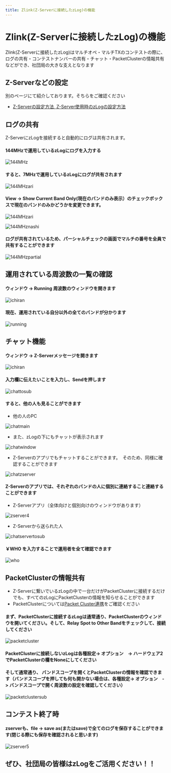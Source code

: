 ```yaml
---
title: Zlink(Z-Serverに接続したzLog)の機能
---
```


# Zlink(Z-Serverに接続したzLog)の機能

Zlink(Z-Serverに接続したzLog)はマルチオペ・マルチTXのコンテストの際に、ログの共有・コンテストナンバーの共有・チャット・PacketClusterの情報共有などができ、社団局の大きな支えとなります
## Z-Serverなどの設定
別のページにて紹介しております。そちらをご確認ください
- [Z-Serverの設定方法, Z-Server使用時のzLogの設定方法](server_setup.md)

## ログの共有

Z-ServerにzLogを接続すると自動的にログは共有されます。
#### 144MHzで運用しているzLogにログを入力する

![144MHz](https://user-images.githubusercontent.com/58735989/195654467-97c1f64d-0230-4c8c-8f27-c6ffdb69ca32.png)

#### すると、7MHzで運用しているzLogにログが共有されます

![144MHzari](https://user-images.githubusercontent.com/58735989/195654554-d2476942-133b-4c78-acaf-4e32cb2b0d1c.png)

#### View -> Show Current Band Only(現在のバンドのみ表示）のチェックボックスで現在のバンドのみかどうかを変更できます。

![144MHzari](https://user-images.githubusercontent.com/58735989/195654596-c9045c66-634d-4b61-b5c3-8a49a6c9026b.png)

![144MHznashi](https://user-images.githubusercontent.com/58735989/195654654-e04231d9-85e1-4842-8ce1-19d74890186c.png)

#### ログが共有されているため、パーシャルチェックの画面でマルチの番号を全員で共有することができます

![144MHzpartial](https://user-images.githubusercontent.com/58735989/195654727-ad58d9d2-317b-4cfb-bf22-a731c5ae05c5.png)

## 運用されている周波数の一覧の確認

#### ウィンドウ -> Running 周波数のウィンドウを開きます

![ichiran](https://user-images.githubusercontent.com/58735989/195654833-48951cb4-455a-4abe-b1dc-be4254a1d84d.png)

#### 現在、運用されている自分以外の全てのバンドが分かります

![running](https://user-images.githubusercontent.com/58735989/195654893-6654d910-fe4c-4dbb-a4fd-672436a23743.png)

## チャット機能

#### ウィンドウ -> Z-Serverメッセージを開きます

![ichiran](https://user-images.githubusercontent.com/58735989/195654969-76fb35aa-ab2a-4c83-bf7b-5ed62a512b2d.png)

#### 入力欄に伝えたいことを入力し、Sendを押します

![chattosub](https://user-images.githubusercontent.com/58735989/195655043-5a24fb6e-a817-40fc-8b87-2697dad60d55.png)

#### すると、他の人も見ることができます
- 他の人のPC

![chatmain](https://user-images.githubusercontent.com/58735989/195655098-814a413a-2ee1-471b-9a12-d6b449e8c383.png)

- また、zLogの下にもチャットが表示されます

![chatwindow](https://user-images.githubusercontent.com/58735989/195655144-b232e8de-6208-4b0a-90a9-e55354e2000e.png)
  
- Z-Serverのアプリでもチャットすることができます。　そのため、同様に確認することができます

![chatzserver](https://user-images.githubusercontent.com/58735989/195655211-de6bba6a-b8f5-4a47-8d3c-a83056106a0b.png)

#### Z-Serverのアプリでは、それぞれのバンドの人に個別に連絡すること連絡することができます
- Z-Serverアプリ（全体向けと個別向けのウィンドウがあります）

![zserver4](https://user-images.githubusercontent.com/58735989/195655403-76c6ff0c-0298-499e-9a55-af6d86d60c7b.png)

- Z-Serverから送られた人

![chatservertosub](https://user-images.githubusercontent.com/58735989/195655659-c49be216-ea80-4fa9-b8fa-550b94eed7e9.png)

#### ￥WHO を入力することで運用者を全て確認できます

![who](https://user-images.githubusercontent.com/58735989/195655728-51053c9e-4887-48dd-a103-ea52b9f98e80.png)

## PacketClusterの情報共有
- Z-Serverに繋いでいるzLogの中で一台だけがPacketClusterに接続するだけでも、すべてのzLogにPacketClusterの情報を知らせることができます
- PacketClusterについては[Packet Cluster連携](Packet-Cluster%E9%80%A3%E6%90%BA)をご確認ください

#### まず、PacketClusterに接続するzLogは通常通り、PacketClusterのウィンドウを開いてください。そして、Relay Spot to Other Bandをチェックして、接続してください

![packetcluster](https://user-images.githubusercontent.com/58735989/195655789-5ed8967a-8d17-4539-b5b2-15312b8be114.png)

#### PacketClusterに接続しないzLogは各種設定-> オプション　-> ハードウェア2でPacketClusterの欄をNoneにしてください
#### そして通常通り、 バンドスコープを開くとPacketClusterの情報を確認できます（バンドスコープを押しても何も開かない場合は、各種設定-> オプション　-> バンドスコープで開く周波数の設定を確認してください）

![packetclustersub](https://user-images.githubusercontent.com/58735989/195655882-760da524-beaa-4ee4-a72c-06427de77937.png)

## コンテスト終了時
#### zserverも、file -> save as(またはsave)で全てのログを保存することができます(閉じる際にも保存を確認されると思います)

![zserver5](https://user-images.githubusercontent.com/58735989/195656385-6e7ce488-93eb-44c9-8a88-09a4d88fa782.png)

## ぜひ、社団局の皆様はzLogをご活用ください！！
